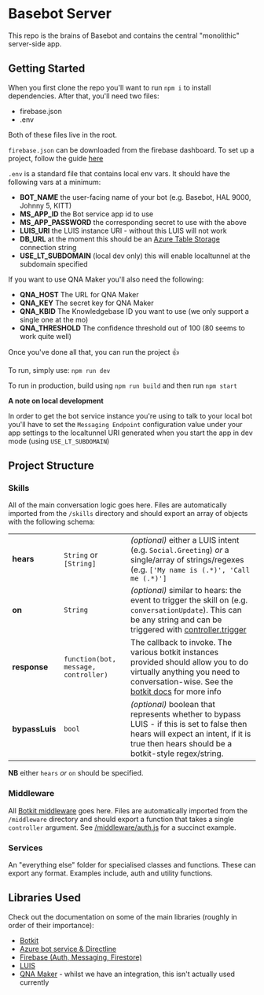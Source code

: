 # Basebot Server

This repo is the brains of Basebot and contains the central "monolithic" server-side app. 




Getting Started
---
When you first clone the repo you'll want to run `npm i` to install dependencies. After that, you'll need two files:
* firebase.json
* .env

Both of these files live in the root. 

`firebase.json` can be downloaded from the firebase dashboard. To set up a project, follow the guide [here](https://github.com/ans-group/basebot-server/tree/master/documents/firebase-registration)

`.env` is a standard file that contains local env vars. It should have the following vars at a minimum:

* **BOT_NAME** the user-facing name of your bot (e.g. Basebot, HAL 9000, Johnny 5, KITT)
* **MS_APP_ID** the Bot service app id to use
* **MS_APP_PASSWORD** the corresponding secret to use with the above
* **LUIS_URI** the LUIS instance URI - without this LUIS will not work
* **DB_URL** at the moment this should be an [Azure Table Storage](https://azure.microsoft.com/en-gb/services/storage/tables/) connection string
* **USE_LT_SUBDOMAIN** (local dev only) this will enable localtunnel at the subdomain specified

If you want to use QNA Maker you'll also need the following:

* **QNA_HOST** The URL for QNA Maker
* **QNA_KEY** The secret key for QNA Maker
* **QNA_KBID** The Knowledgebase ID you want to use (we only support a single one at the mo)
* **QNA_THRESHOLD** The confidence threshold out of 100 (80 seems to work quite well)

Once you've done all that, you can run the project :+1:

To run, simply use: `npm run dev` 

To run in production, build using `npm run build` and then run `npm start`

**A note on local development**

In order to get the bot service instance you're using to talk to your local bot you'll have to set the `Messaging Endpoint` configuration value under your app settings to the localtunnel URI generated when you start the app in dev mode (using `USE_LT_SUBDOMAIN`)

Project Structure
---
### Skills
All of the main conversation logic goes here. Files are automatically imported from the `/skills` directory and should export an array of objects with the following schema:

| | | |
| --- | --- | --- |
|**hears**|`String` or `[String]`|*(optional)*  either a LUIS intent (e.g. `Social.Greeting`) *or* a single/array of strings/regexes (e.g. `['My name is (.*)', 'Call me (.*)']`|
| **on** |`String`| *(optional)* similar to hears: the event to trigger the skill on (e.g. `conversationUpdate`). This can be any string and can be triggered with [controller.trigger](https://botkit.ai/docs/core.html#controllertrigger) |
| **response** |`function(bot, message, controller)`| The callback to invoke. The various botkit instances provided should allow you to do virtually anything you need to conversation-wise. See the [botkit docs](https://botkit.ai/docs) for more info
| **bypassLuis** |`bool`| *(optional)* boolean that represents whether to bypass LUIS - if this is set to false then hears will expect an intent, if it is true then hears should be a botkit-style regex/string.

**NB** either `hears` *or* `on` should be specified.

### Middleware
All [Botkit middleware](https://botkit.ai/docs/middleware.html) goes here. Files are automatically imported from the `/middleware` directory and should export a function that takes a single `controller` argument. See [/middleware/auth.js](middleware/auth.js) for a succinct example.

### Services
An "everything else" folder for specialised classes and functions. These can export any format. Examples include, auth and utility functions. 

Libraries Used
---
Check out the documentation on some of the main libraries (roughly in order of their importance):

* [Botkit](https://botkit.ai/docs)
* [Azure bot service & Directline](https://docs.microsoft.com/en-us/azure/bot-service/?view=azure-bot-service-4.0)
* [Firebase (Auth, Messaging, Firestore)](https://firebase.google.com/docs)
* [LUIS](https://docs.microsoft.com/en-gb/azure/cognitive-services/luis/what-is-luis)
* [QNA Maker](https://docs.microsoft.com/en-us/azure/cognitive-services/qnamaker/) - whilst we have an integration, this isn't actually used currently
